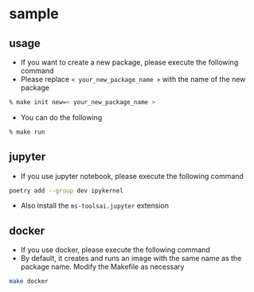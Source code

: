 # sample

## usage

- If you want to create a new package, please execute the following command
- Please replace `< your_new_package_name >` with the name of the new package

```bash
% make init new=< your_new_package_name >
```

- You can do the following

```bash
% make run
```

## jupyter

- If you use jupyter notebook, please execute the following command

```bash
poetry add --group dev ipykernel
```

- Also install the `ms-toolsai.jupyter` extension

## docker

- If you use docker, please execute the following command
- By default, it creates and runs an image with the same name as the package name. Modify the Makefile as necessary

```bash
make docker
```
